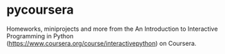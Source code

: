 pycoursera
==========

Homeworks, miniprojects and more from the An Introduction to Interactive Programming in Python (https://www.coursera.org/course/interactivepython) on Coursera.
